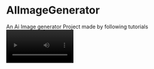 # AIImageGenerator
An Ai Image generator Project made by following tutorials
<video src='https://www.youtube.com/watch?v=uRQH2CFvedY&t=8540s)https://www.youtube.com/watch?v=uRQH2CFvedY&t=8540s' width=180/>
